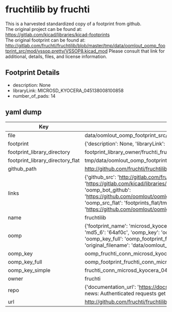 # fruchtilib by fruchti  
This is a harvested standardized copy of a footprint from github.  
The original project can be found at:  
https://gitlab.com/kicad/libraries/kicad-footprints  
The original footprint can be found at:
http://gitlab.com/fruchti/fruchtilib/blob/master/tmp/data/oomlout_oomp_footprint_src/mod/vssop.pretty/VSSOP8.kicad_mod
Please consult that link for additional, details, files, and license information.  
## Footprint Details
* description: None  
* libraryLink: MICROSD_KYOCERA_045138008100858  
* number_of_pads: 14  
## yaml dump  
| Key | Value |  
| --- | --- |  
| file | data/oomlout_oomp_footprint_src/fruchtilib/mod/conn.pretty/MICROSD_KYOCERA_045138008100858.kicad_mod |  
| footprint | {'description': None, 'libraryLink': 'MICROSD_KYOCERA_045138008100858', 'number_of_pads': 14} |  
| footprint_library_directory | footprint_library_owner/fruchti_fruchtilib |  
| footprint_library_directory_flat | tmp/data/oomlout_oomp_footprint_src/footprints_flat/fruchti_conn_microsd_kyocera_045138008100858/working |  
| github_path | http://github.com/fruchti/fruchtilib/blob/master/tmp/data/oomlout_oomp_footprint_src/mod/conn.pretty/MICROSD_KYOCERA_045138008100858.kicad_mod |  
| links | {'github_src': 'http://gitlab.com/fruchti/fruchtilib/blob/master/tmp/data/oomlout_oomp_footprint_src/mod/vssop.pretty/VSSOP8.kicad_mod', 'github_src_repo': 'https://gitlab.com/kicad/libraries/kicad-footprints', 'oomp_bot': 'tmp/data/oomlout_oomp_footprint_src/footprints/fruchti_conn_microsd_kyocera_045138008100858/working', 'oomp_bot_github': 'https://github.com/oomlout/oomlout_oomp_footprint_bot/tree/main/tmp/data/oomlout_oomp_footprint_src/footprints/fruchti_conn_microsd_kyocera_045138008100858/working', 'oomp_src_flat': 'footprints_flat/tmp/data/oomlout_oomp_footprint_src/footprints_flat/fruchti_conn_microsd_kyocera_045138008100858/working', 'oomp_src_flat_github': 'https://github.com/oomlout/oomlout_oomp_footprint_src/tree/main/tmp/data/oomlout_oomp_footprint_src/footprints_flat/fruchti_conn_microsd_kyocera_045138008100858/working'} |  
| name | fruchtilib |  
| oomp | {'footprint_name': 'microsd_kyocera_045138008100858', 'library_name': 'conn', 'md5': '64af0cad9b89d154d488b5e61dc1c15c', 'md5_10': '64af0cad9b', 'md5_5': '64af0', 'md5_6': '64af0c', 'oomp_key': 'oomp_fruchti_conn_microsd_kyocera_045138008100858', 'oomp_key_extra': 'oomp_footprint_fruchti_conn_microsd_kyocera_045138008100858', 'oomp_key_full': 'oomp_footprint_fruchti_conn_microsd_kyocera_045138008100858_64af0c', 'oomp_key_simple': 'fruchti_conn_microsd_kyocera_045138008100858', 'original_filename': 'data/oomlout_oomp_footprint_src/fruchtilib/mod/conn.pretty/MICROSD_KYOCERA_045138008100858.kicad_mod', 'owner_name': 'fruchti'} |  
| oomp_key | oomp_fruchti_conn_microsd_kyocera_045138008100858 |  
| oomp_key_full | oomp_footprint_fruchti_conn_microsd_kyocera_045138008100858 |  
| oomp_key_simple | fruchti_conn_microsd_kyocera_045138008100858 |  
| owner | fruchti |  
| repo | {'documentation_url': 'https://docs.github.com/rest/overview/resources-in-the-rest-api#rate-limiting', 'message': "API rate limit exceeded for 84.66.142.224. (But here's the good news: Authenticated requests get a higher rate limit. Check out the documentation for more details.)"} |  
| url | http://github.com/fruchti/fruchtilib |  

